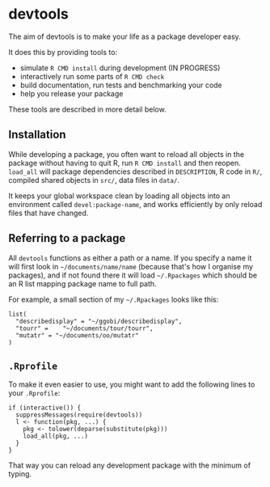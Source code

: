# devtools

The aim of devtools is to make your life as a package developer easy. 

It does this by providing tools to:

* simulate `R CMD install` during development  (IN PROGRESS)
* interactively run some parts of `R CMD check`
* build documentation, run tests and benchmarking your code
* help you release your package

These tools are described in more detail below.

## Installation

While developing a package, you often want to reload all objects in the package without having to quit R, run `R CMD install` and then reopen. `load_all` will package dependencies described in `DESCRIPTION`, R code in `R/`, compiled shared objects in  `src/`, data files in `data/`.

It keeps your global workspace clean by loading all objects into an environment called `devel:package-name`, and works efficiently by only reload files that have changed.

## Referring to a package

All `devtools` functions as either a path or a name. If you specify a name it will first look in `~/documents/name/name` (because that's how I organise my packages), and if not found there it will load `~/.Rpackages` which should be an R list mapping package name to full path.  

For example, a small section of my `~/.Rpackages` looks like this:

    list(
      "describedisplay" = "~/ggobi/describedisplay",
      "tourr" =    "~/documents/tour/tourr", 
      "mutatr" = "~/documents/oo/mutatr"
    )
    
## `.Rprofile`

To make it even easier to use, you might want to add the following lines to your `.Rprofile`:

    if (interactive()) {
      suppressMessages(require(devtools))
      l <- function(pkg, ...) {
        pkg <- tolower(deparse(substitute(pkg)))
        load_all(pkg, ...)
      }  
    }

That way you can reload any development package with the minimum of typing.